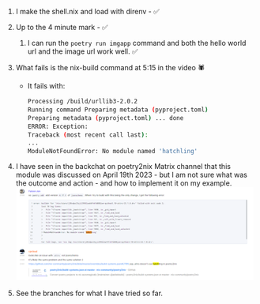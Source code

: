 
1. I make the shell.nix and load with direnv - :white_check_mark: 

2. Up to the 4 minute mark - :white_check_mark:
   1. I can run the `poetry run imgapp` command and both the hello world url and the image url work well. :white_check_mark:

3. What fails is the nix-build command at 5:15 in the video :spider:
    * It fails with:
        ```bash
        Processing /build/urllib3-2.0.2
        Running command Preparing metadata (pyproject.toml)
        Preparing metadata (pyproject.toml) ... done
        ERROR: Exception:
        Traceback (most recent call last): 
        ... 
        ModuleNotFoundError: No module named 'hatchling'
        ```
4. I have seen in the backchat on poetry2nix Matrix channel that this module was discussed on April 19th 2023 - but I am not sure what was the outcome and action - and how to implement it on my example.
![alt text](matrix-screenshot.png "matrix chat snippet")

5. See the branches for what I have tried so far.